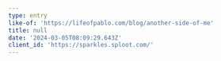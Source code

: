 ```yaml
---
type: entry
like-of: 'https://lifeofpablo.com/blog/another-side-of-me'
title: null
date: '2024-03-05T08:09:29.643Z'
client_id: 'https://sparkles.sploot.com/'
---
```


